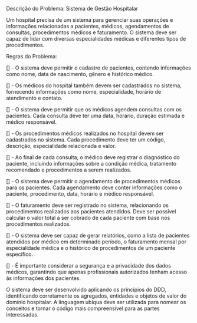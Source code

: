 Descrição do Problema: Sistema de Gestão Hospitalar

Um hospital precisa de um sistema para gerenciar suas operações e informações relacionadas a pacientes, médicos, agendamentos de consultas, procedimentos médicos e faturamento. O sistema deve ser capaz de lidar com diversas especialidades médicas e diferentes tipos de procedimentos.

Regras do Problema:

[] - O sistema deve permitir o cadastro de pacientes, contendo informações como nome, data de nascimento, gênero e histórico médico.

[] - Os médicos do hospital também devem ser cadastrados no sistema, fornecendo informações como nome, especialidade, horário de atendimento e contato.

[] - O sistema deve permitir que os médicos agendem consultas com os pacientes. Cada consulta deve ter uma data, horário, duração estimada e médico responsável.

[] - Os procedimentos médicos realizados no hospital devem ser cadastrados no sistema. Cada procedimento deve ter um código, descrição, especialidade relacionada e valor.

[] - Ao final de cada consulta, o médico deve registrar o diagnóstico do paciente, incluindo informações sobre a condição médica, tratamento recomendado e procedimentos a serem realizados.

[] - O sistema deve permitir o agendamento de procedimentos médicos para os pacientes. Cada agendamento deve conter informações como o paciente, procedimento, data, horário e médico responsável.

[] - O faturamento deve ser registrado no sistema, relacionando os procedimentos realizados aos pacientes atendidos. Deve ser possível calcular o valor total a ser cobrado de cada paciente com base nos procedimentos realizados.

[] - O sistema deve ser capaz de gerar relatórios, como a lista de pacientes atendidos por médico em determinado período, o faturamento mensal por especialidade médica e o histórico de procedimentos de um paciente específico.

[] - É importante considerar a segurança e a privacidade dos dados médicos, garantindo que apenas profissionais autorizados tenham acesso às informações dos pacientes.

O sistema deve ser desenvolvido aplicando os princípios do DDD, identificando corretamente os agregados, entidades e objetos de valor do domínio hospitalar. A linguagem ubíqua deve ser utilizada para nomear os conceitos e tornar o código mais compreensível para as partes interessadas.